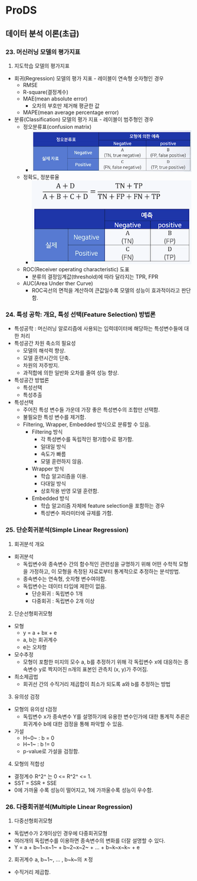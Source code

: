 # ProDS
## 데이터 분석 이론(초급) 
### 23. 머신러닝 모델의 평가지표
1. 지도학습 모델의 평가지표
  * 회귀(Regression) 모델의 평가 지표 - 레이블이 연속형 숫자형인 경우
    * RMSE
    * R-square(결정계수)
    * MAE(mean absolute error)
      * 오차의 부호만 제거해 평균한 값
    * MAPE(mean average percentage error)
  * 분류(Classification) 모델의 평가 지표 - 레이블이 범주형인 경우
    * 정오분류표(confusion matrix)
      * ![정오분류표](../images/20230315_정오분류표.png)
    * 정확도, 정분류율
      * ![정확도](../images/20230321_정분류율.png)
    * ROC(Receiver operating characteristic) 도표
      * 분류의 결정임계값(threshold)에 따라 달라지는 TPR, FPR
    * AUC(Area Under ther Curve)
      * ROC곡선의 면적을 계산하여 큰값일수록 모델의 성능이 효과적이라고 판단함.

### 24. 특성 공학: 개요, 특성 선택(Feature Selection) 방법론
* 특성공학 : 머신러닝 알로리즘에 사용되는 입력데이터에 해당하는 특성변수들에 대한 처리
* 특성공간 차원 축소의 필요성
  * 모델의 해석력 향상.
  * 모델 훈련시간의 단축.
  * 차원의 저주방지.
  * 과적합에 의한 일반화 오차를 줄여 성능 향상.
* 특성공간 방법론
  * 특성선택
  * 특성추출
* 특성선택
  * 주어진 특성 변수들 가운데 가장 좋은 특성변수의 조합만 선택함.
  * 불필요한 특성 변수를 제거함.
  * Filtering, Wrapper, Embedded 방식으로 분류할 수 있음.
    * Filtering 방식
      * 각 특성변수를 독립적인 평가함수로 평가함.
      * 일대일 방식
      * 속도가 빠름
      * 모델 훈련하지 않음.
    * Wrapper 방식
      * 학습 알고리즘을 이용.
      * 다대일 방식
      * 상호작용 반영 모델 훈련함.
    * Embedded 방식
      * 학습 알고리즘 자체에 feature selection을 포함하는 경우
      * 특성변수 파라미터에 규제를 가함.

### 25. 단순회귀분석(Simple Linear Regression)
1. 회귀분석 개요
  * 회귀분석
    * 독립변수와 종속변수 간의 함수적인 관련성을 규명하기 위해 어떤 수학적 모형을 가정하고, 이 모형을 측정된 자료로부터 통계적으로 추정하는 분석방법.
    * 종속변수는 연속형, 숫자형 변수여야함.
    * 독립변수는 데이터 타입에 제한이 없음.
      * 단순회귀 : 독립변수 1개
      * 다중회귀 : 독립변수 2개 이상
2. 단순선형회귀모형
  * 모형
    * y = a + bx + e
    * a, b는 회귀계수
    * e는 오차항
  * 모수추정
    * 모형이 포함한 미지의 모수 a, b를 추정하기 위해 각 독립변수 x에 대응하는 종속변수 y로 짝지어진 n개의 표본인 관측치 (x, y)가 주어짐.
  * 최소제곱법
    * 회귀선 간의 수직거리 제곱합이 최소가 되도록 a와 b를 추정하는 방법
3. 유의성 검정
  * 모형의 유의성 t검정
    * 독립변수 x가 종속변수 Y를 설명하기에 유용한 변수인가에 대한 통계적 추론은 회귀계수 b에 대한 검정을 통해 파악할 수 있음.
  * 가설
    * H~0~ : b = 0
    * H~1~ : b != 0
    * p-value로 가설을 검정함.
4. 모형의 적합성
  * 결정계수 R^2^ 는 0 <= R^2^ <= 1.
  * SST = SSR + SSE
  * 0에 가까울 수록 성능이 떨어지고, 1에 가까울수록 성능이 우수함.

### 26. 다중회귀분석(Multiple Linear Regression)
1. 다중선형회귀모형
  * 독립변수가 2개이상인 경우에 다중회귀모형
  * 여러개의 독립변수를 이용하면 종속변수의 변화를 더잘 설명할 수 있다.
  * Y = a + b~1~x~1~ + b~2~x~2~ + ... + b~k~x~k~ + e
2. 회귀계수 a, b~1~, ... , b~k~의 ㅊ정
  * 수직거리 제곱합.